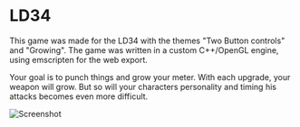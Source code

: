 # LD34
This game was made for the LD34 with the themes "Two Button controls" and "Growing".
The game was written in a custom C++/OpenGL engine, using emscripten for the web export.

Your goal is to punch things and grow your meter. With each upgrade, your weapon will grow.
But so will your characters personality and timing his attacks becomes even more difficult. 

![Screenshot](https://pbs.twimg.com/media/CWJ2CzkWoAAcWrX.png "Ingame Screenshot")
